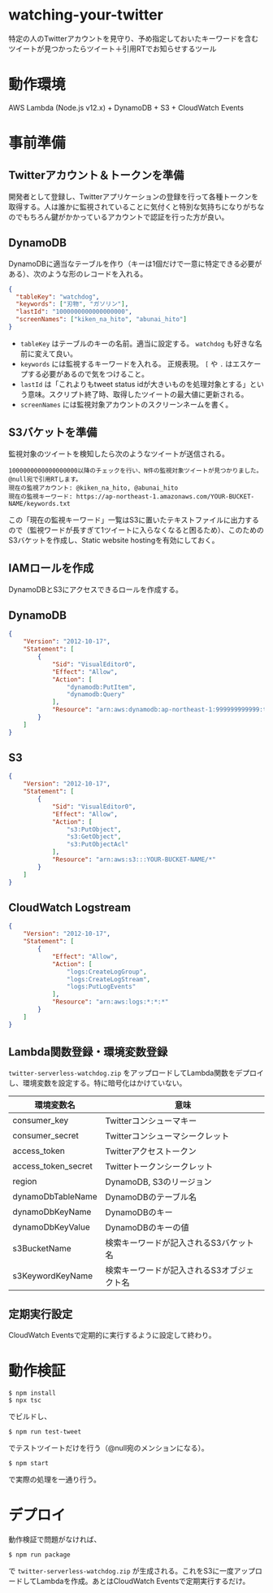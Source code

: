 # watching-your-twitter
特定の人のTwitterアカウントを見守り、予め指定しておいたキーワードを含むツイートが見つかったらツイート＋引用RTでお知らせするツール

# 動作環境
AWS Lambda (Node.js v12.x) + DynamoDB + S3 + CloudWatch Events

# 事前準備
## Twitterアカウント＆トークンを準備
開発者として登録し、Twitterアプリケーションの登録を行って各種トークンを取得する。人は誰かに監視されていることに気付くと特別な気持ちになりがちなのでもちろん鍵がかかっているアカウントで認証を行った方が良い。

## DynamoDB
DynamoDBに適当なテーブルを作り（キーは1個だけで一意に特定できる必要がある）、次のような形のレコードを入れる。

```json
{
  "tableKey": "watchdog",
  "keywords": ["刃物", "ガソリン"],
  "lastId": "1000000000000000000",
  "screenNames": ["kiken_na_hito", "abunai_hito"]
}
```

* `tableKey` はテーブルのキーの名前。適当に設定する。 `watchdog` も好きな名前に変えて良い。
* `keywords` には監視するキーワードを入れる。 正規表現。 `[` や `.` はエスケープする必要があるので気をつけること。
* `lastId` は「これよりもtweet status idが大きいものを処理対象とする」という意味。スクリプト終了時、取得したツイートの最大値に更新される。
* `screenNames` には監視対象アカウントのスクリーンネームを書く。

## S3バケットを準備
監視対象のツイートを検知したら次のようなツイートが送信される。

```
1000000000000000000以降のチェックを行い、N件の監視対象ツイートが見つかりました。 @null宛で引用RTします。
現在の監視アカウント: @kiken_na_hito, @abunai_hito
現在の監視キーワード: https://ap-northeast-1.amazonaws.com/YOUR-BUCKET-NAME/keywords.txt
```

この「現在の監視キーワード」一覧はS3に置いたテキストファイルに出力するので（監視ワードが長すぎて1ツイートに入らなくなると困るため）、このためのS3バケットを作成し、Static website hostingを有効にしておく。

## IAMロールを作成
DynamoDBとS3にアクセスできるロールを作成する。

## DynamoDB
```json
{
    "Version": "2012-10-17",
    "Statement": [
        {
            "Sid": "VisualEditor0",
            "Effect": "Allow",
            "Action": [
                "dynamodb:PutItem",
                "dynamodb:Query"
            ],
            "Resource": "arn:aws:dynamodb:ap-northeast-1:999999999999:table/YOUR-TABLE-NAME"
        }
    ]
}
```

## S3
```json
{
    "Version": "2012-10-17",
    "Statement": [
        {
            "Sid": "VisualEditor0",
            "Effect": "Allow",
            "Action": [
                "s3:PutObject",
                "s3:GetObject",
                "s3:PutObjectAcl"
            ],
            "Resource": "arn:aws:s3:::YOUR-BUCKET-NAME/*"
        }
    ]
}
```

## CloudWatch Logstream
```json
{
    "Version": "2012-10-17",
    "Statement": [
        {
            "Effect": "Allow",
            "Action": [
                "logs:CreateLogGroup",
                "logs:CreateLogStream",
                "logs:PutLogEvents"
            ],
            "Resource": "arn:aws:logs:*:*:*"
        }
    ]
}
```

## Lambda関数登録・環境変数登録
`twitter-serverless-watchdog.zip` をアップロードしてLambda関数をデプロイし、環境変数を設定する。特に暗号化はかけていない。

| 環境変数名            | 意味                                        |
|----------------------|---------------------------------------------|
| consumer_key         | Twitterコンシューマキー                      |
| consumer_secret      | Twitterコンシューマシークレット              |
| access_token         | Twitterアクセストークン                      |
| access_token_secret  | Twitterトークンシークレット                  |
| region               | DynamoDB, S3のリージョン                    |
| dynamoDbTableName    | DynamoDBのテーブル名                        |
| dynamoDbKeyName      | DynamoDBのキー                             |
| dynamoDbKeyValue     | DynamoDBのキーの値                          |
| s3BucketName         | 検索キーワードが記入されるS3バケット名       |
| s3KeywordKeyName     | 検索キーワードが記入されるS3オブジェクト名    |

## 定期実行設定
CloudWatch Eventsで定期的に実行するように設定して終わり。

# 動作検証
```
$ npm install
$ npx tsc
```
でビルドし、
```
$ npm run test-tweet
```
でテストツイートだけを行う（@null宛のメンションになる）。
```
$ npm start
```
で実際の処理を一通り行う。

# デプロイ
動作検証で問題がなければ、
```
$ npm run package
```
で `twitter-serverless-watchdog.zip` が生成される。これをS3に一度アップロードしてLambdaを作成。あとはCloudWatch Eventsで定期実行するだけ。
